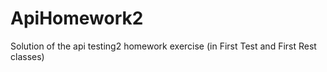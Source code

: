 # ApiHomework2
Solution of the api testing2 homework exercise (in First Test and First Rest classes)
